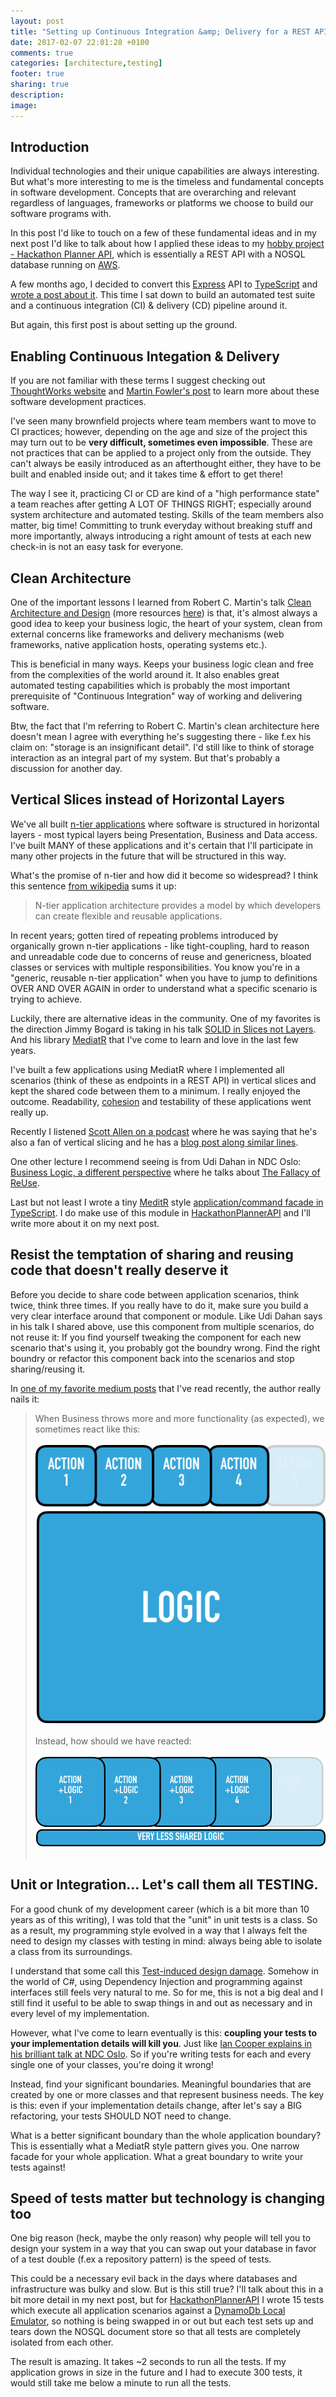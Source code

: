 ```yaml
---
layout: post
title: "Setting up Continuous Integration &amp; Delivery for a REST API written in Node.js and Express - Part 1"
date: 2017-02-07 22:01:28 +0100
comments: true
categories: [architecture,testing]
footer: true
sharing: true
description: 
image:  
---
```


## Introduction

Individual technologies and their unique capabilities are always interesting. But what's more interesting to me 
is the timeless and fundamental concepts in software development. Concepts that are overarching and relevant 
regardless of languages, frameworks or platforms we choose to build our software programs with.

In this post I'd like to touch on a few of these fundamental ideas and in my next post I'd like to talk about
how I applied these ideas to my [hobby project - Hackathon Planner API](https://github.com/hakant/HackathonPlannerAPI),
which is essentially a REST API with a NOSQL database running on [AWS](https://aws.amazon.com/). 

A few months ago, I decided to convert this [Express](http://expressjs.com/) API to [TypeScript](https://www.typescriptlang.org/) 
and [wrote a post about it](/blog/2016/11/08/converting-a-node-dot-js-express-api-to-typescript/). This time I 
sat down to build an automated test suite and a continuous integration (CI) & delivery (CD) pipeline around it.

But again, this first post is about setting up the ground.

## Enabling Continuous Integation & Delivery

If you are not familiar with these terms I suggest checking out [ThoughtWorks website](https://www.thoughtworks.com/continuous-integration) 
and [Martin Fowler's post](https://www.martinfowler.com/articles/continuousIntegration.html) to learn more about 
these software development practices.

I've seen many brownfield projects where team members want to move to CI practices; however, depending on the age
and size of the project this may turn out to be __very difficult, sometimes even impossible__. These are not 
practices that can be applied to a project only from the outside. They can't always be easily introduced as 
an afterthought either, they have to be built and enabled inside out; and it takes time & effort to get there!

The way I see it, practicing CI or CD are kind of a "high performance state" a team reaches after getting A 
LOT OF THINGS RIGHT; especially around system architecture and automated testing. Skills of the team members
also matter, big time! Committing to trunk everyday without breaking stuff and more importantly, always introducing 
a right amount of tests at each new check-in is not an easy task for everyone.

## Clean Architecture 

One of the important lessons I learned from Robert C. Martin's talk [Clean Architecture and Design](https://vimeo.com/97530863)
(more resources [here](https://8thlight.com/blog/uncle-bob/2012/08/13/the-clean-architecture.html)) is that, it's 
almost always a good idea to keep your business logic, the heart of your system, clean from external concerns like 
frameworks and delivery mechanisms (web frameworks, native application hosts, operating systems etc.).

This is beneficial in many ways. Keeps your business logic clean and free from the complexities of the world around
it. It also enables great automated testing capabilities which is probably the most important prerequisite of 
"Continuous Integration" way of working and delivering software.

Btw, the fact that I'm referring to Robert C. Martin's clean architecture here doesn't mean I agree with everything
he's suggesting there - like f.ex his claim on: "storage is an insignificant detail". I'd still like to think of 
storage interaction as an integral part of my system. But that's probably a discussion for another day.

## Vertical Slices instead of Horizontal Layers

We've all built [n-tier applications](https://en.wikipedia.org/wiki/Multitier_architecture) where software is structured 
in horizontal layers - most typical layers being Presentation, Business and Data access. I've built MANY of 
these applications and it's certain that I'll participate in many other projects in the future that will be 
structured in this way.

What's the promise of n-tier and how did it become so widespread? I think this sentence 
[from wikipedia](https://en.wikipedia.org/wiki/Multitier_architecture) sums it up:

>N-tier application architecture provides a model by which developers can create flexible and 
reusable applications.

In recent years; gotten tired of repeating problems introduced by organically grown n-tier applications - like
tight-coupling, hard to reason and unreadable code due to concerns of reuse and genericness, bloated classes or 
services with multiple responsibilities. You know you're in a "generic, reusable n-tier application" when you 
have to jump to definitions OVER AND OVER AGAIN in order to understand what a specific scenario is trying to 
achieve.

Luckily, there are alternative ideas in the community. One of my favorites is the direction Jimmy Bogard is taking
in his talk [SOLID in Slices not Layers](https://lostechies.com/jimmybogard/2015/07/02/ndc-talk-on-solid-in-slices-not-layers-video-online/).
And his library [MediatR](https://github.com/jbogard/MediatR) that I've come to learn and love in the last few years.

I've built a few applications using MediatR where I implemented all scenarios (think of these as endpoints in a 
REST API) in vertical slices and kept the shared code between them to a minimum. I really enjoyed the 
outcome. Readability, [cohesion](https://en.wikipedia.org/wiki/Cohesion_(computer_science)) and testability of 
these applications went really up.

Recently I listened [Scott Allen on a podcast](https://www.dotnetrocks.com/?show=1405) where he was saying that 
he's also a fan of vertical slicing and he has a [blog post along similar lines](http://odetocode.com/blogs/scott/archive/2016/11/29/addfeaturefolders-and-usenodemodules-on-nuget-for-asp-net-core.aspx).

One other lecture I recommend seeing is from Udi Dahan in NDC Oslo: [Business Logic, a different perspective](https://vimeo.com/131757759)
where he talks about [The Fallacy of ReUse](http://udidahan.com/2009/06/07/the-fallacy-of-reuse/). 

Last but not least I wrote a tiny [MeditR](https://github.com/jbogard/MediatR) style 
[application/command facade in TypeScript](https://github.com/hakant/TypeScriptCommandPattern). I do make use 
of this module in [HackathonPlannerAPI](https://github.com/hakant/HackathonPlannerAPI) and I'll write more about
it on my next post.

## Resist the temptation of sharing and reusing code that doesn't really deserve it

Before you decide to share code between application scenarios, think twice, think three times. If you really have 
to do it, make sure you build a very clear interface around that component or module. Like Udi Dahan says in his 
talk I shared above, use this component from multiple scenarios, do not reuse it: If you find yourself tweaking the 
component for each new scenario that's using it, you probably got the boundry wrong. Find the right boundry or 
refactor this component back into the scenarios and stop sharing/reusing it.

In [one of my favorite medium posts](https://medium.com/@rdsubhas/10-modern-software-engineering-mistakes-bc67fbef4fc8#.k139s48qo) 
that I've read recently, the author really nails it:

>When Business throws more and more functionality (as expected), we sometimes react like this:
><br/><br/>
>![Shared Business Logic-1](/assets/ContinuousIntegration_Part1/Shared_Logic_1.png)
><br/><br/>
>Instead, how should we have reacted:
><br/><br/>
>![Shared Business Logic-1](/assets/ContinuousIntegration_Part1/Shared_Logic_2.png)
><br/><br/>

## Unit or Integration... Let's call them all TESTING.

For a good chunk of my development career (which is a bit more than 10 years as of this writing), I was told that 
the "unit" in unit tests is a class. So as a result, my programming style evolved in a way that I always felt the 
need to design my classes with testing in mind: always being able to isolate a class from its surroundings.

I understand that some call this [Test-induced design damage](http://david.heinemeierhansson.com/2014/test-induced-design-damage.html).
Somehow in the world of C#, using Dependency Injection and programming against interfaces still feels very natural
to me. So for me, this is not a big deal and I still find it useful to be able to swap things in and out as 
necessary and in every level of my implementation.

However, what I've come to learn eventually is this: __coupling your tests to your implementation details will 
kill you__. Just like [Ian Cooper explains in his brilliant talk at NDC Oslo](https://vimeo.com/68375232). So 
if you're writing tests for each and every single one of your classes, you're doing it wrong!

Instead, find your significant boundaries. Meaningful boundaries that are created by one or more classes and 
that represent business needs. The key is this: even if your implementation details change, after let's say a BIG 
refactoring, your tests SHOULD NOT need to change.

What is a better significant boundary than the whole application boundary? This is essentially what a MediatR style
pattern gives you. One narrow facade for your whole application. What a great boundary to write your tests against!

## Speed of tests matter but technology is changing too

One big reason (heck, maybe the only reason) why people will tell you to design your system in a 
way that you can swap out your database in favor of a test double (f.ex a repository pattern) is the speed 
of tests.

<!--Talk about test pyramid too-->

This could be a necessary evil back in the days where databases and infrastructure was bulky and slow. But is 
this still true? I'll talk about this in a bit more detail in my next post, but for [HackathonPlannerAPI](https://github.com/hakant/HackathonPlannerAPI) 
I wrote 15 tests which execute all application scenarios against a [DynamoDb Local Emulator](https://aws.amazon.com/blogs/aws/dynamodb-local-for-desktop-development/),
so nothing is being swapped in or out but each test sets up and tears down the NOSQL document store so that 
all tests are completely isolated from each other. 

The result is amazing. It takes ~2 seconds to run all the tests. If my application grows in size in the future and I had 
to execute 300 tests, it would still take me below a minute to run all the tests.






<!--Share these articles also the pictures. Then link to Scott Allen's podcast and post. Then share MediatR.
Maybe then share your TS mediator. Then end with Udi Dahan's Reuse talk.

https://medium.com/@rdsubhas/10-modern-software-engineering-mistakes-bc67fbef4fc8#.k139s48qo


* Jimmy Bogard
* Post of Scott Allen
* Mediatr
* Reuse talk from Udi Dahan-->


<!--Use this sentence in your next post-->
<!--With these thoughts in mind, I sat down to refactor the existing REST API to make it architecturally cleaner and 
more testable. I also aimed to write a bunch of stable and fast tests to be plugged into the CI pipeline.-->

<!--Here are some of those areas of interest:

  - What is clean architecture 
  - Ways of structuring the business domain
  - Re-evaluating the idea of "reuse" in software projects
  - Re-evaluating the needs around building "generic" software
  - Traditional n-tier architecture and its pros & cons
  - Testability of an application
  - Stability, correctness and speed of tests
  - Types of tests and the famous test pyramid

and all these things in the context of CI, CD and DevOps, which I believe are truly valuable concepts.-->

